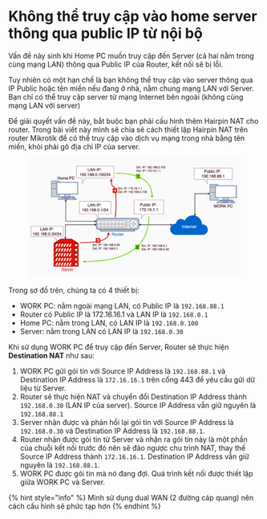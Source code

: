 # Không thể truy cập vào home server thông qua public IP từ nội bộ

Vấn đề nảy sinh khi Home PC muốn truy cập đến Server (cả hai nằm trong cùng mạng LAN) thông qua Public IP của Router, kết nối sẽ bị lỗi.

Tuy nhiên có một hạn chế là bạn không thể truy cập vào server thông qua IP Public hoặc tên miền nếu đang ở nhà, nằm chung mạng LAN với Server. Bạn chỉ có thể truy cập server từ mạng Internet bên ngoài (không cùng mạng LAN với server)

Để giải quyết vấn đề này, bắt buộc bạn phải cấu hình thêm Hairpin NAT cho router. Trong bài viết này mình sẽ chia sẻ cách thiết lập Hairpin NAT trên router Mikrotik để có thể truy cập vào dịch vụ mạng trong nhà bằng tên miền, khỏi phải gõ địa chỉ IP của server.

<figure><img src="../../../.gitbook/assets/image.png" alt=""><figcaption></figcaption></figure>

Trong sơ đồ trên, chúng ta có 4 thiết bị:

* WORK PC: nằm ngoài mạng LAN, có Public IP là `192.168.88.1`
* Router có Public IP là 172.16.16.1 và LAN IP là `192.168.0.1`
* Home PC: nằm trong LAN, có LAN IP là `192.168.0.100`
* Server: nằm trong LAN có LAN IP là `192.168.0.30`

Khi sử dụng WORK PC để truy cập đến Server, Router sẽ thực hiện **Destination NAT** như sau:

1. WORK PC gửi gói tin với Source IP Address là `192.168.88.1` và Destination IP Address là `172.16.16.1` trên cổng 443 để yêu cầu gửi dữ liệu từ Server.
2. Router sẽ thực hiện NAT và chuyển đổi Destination IP Address thành `192.168.0.30` (LAN IP của server). Source IP Address vẫn giữ nguyên là `192.168.88.1`
3. Server nhận được và phản hồi lại gói tin với Source IP Address là `192.168.0.30` và Destination IP Address là `192.168.88.1`.
4. Router nhận được gói tin từ Server và nhận ra gói tin này là một phần của chuỗi kết nối trước đó nên sẽ đảo ngược chu trình NAT, thay thế Source IP Address thành `172.16.16.1`. Destination IP Address vẫn giữ nguyên là `192.168.88.1`.
5. WORK PC được gói tin mà nó đang đợi. Quá trình kết nối được thiết lập giữa WORK PC và Server.

{% hint style="info" %}
Mình sử dụng dual WAN (2 đường cáp quang) nên cách cấu hình sẽ phức tạp hơn
{% endhint %}
